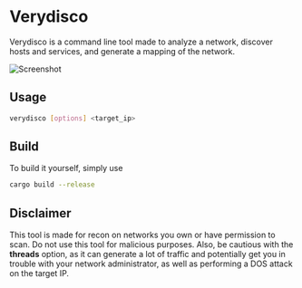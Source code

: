 # Verydisco
Verydisco is a command line tool made to analyze a network, discover hosts and services, and generate a mapping of the network.

![Screenshot](https://share.f2ville.dev/file-1726879296249-922773729.png)

## Usage

```bash
verydisco [options] <target_ip>
```

## Build

To build it yourself, simply use 
```bash
cargo build --release
```

## Disclaimer

This tool is made for recon on networks you own or have permission to scan. Do not use this tool for malicious purposes.
Also, be cautious with the **threads** option, as it can generate a lot of traffic and potentially get you in trouble with your network administrator, as well as performing a DOS attack on the target IP.
